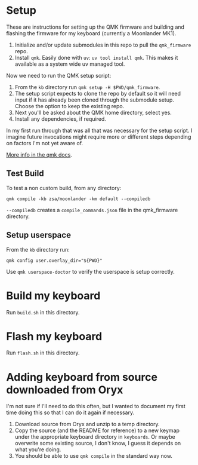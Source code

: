 # Setup

These are instructions for setting up the QMK firmware and building and flashing the firmware for my keyboard (currently a Moonlander MK1).

1. Initialize and/or update submodules in this repo to pull the `qmk_firmware` repo.  
1. Install `qmk`. Easily done with `uv`: `uv tool install qmk`. This makes it available as a system wide uv managed tool.

Now we need to run the QMK setup script:

1. From the `kb` directory run `qmk setup -H $PWD/qmk_firmware`.
1. The setup script expects to clone the repo by default so it will need input if it has already been cloned through the submodule setup. Choose the option to keep the existing repo.
1. Next you'll be asked about the QMK home directory, select yes.
1. Install any dependencies, if required.
 
In my first run through that was all that was necessary for the setup script. I imagine future invocations might require more or different steps depending on factors I'm not yet aware of.

[More info in the qmk docs](https://docs.qmk.fm/newbs_getting_started).

## Test Build

To test a non custom build, from any directory:

```
qmk compile -kb zsa/moonlander -km default --compiledb
```

`--compiledb` creates a `compile_commands.json` file in the qmk_firmware directory.

## Setup userspace

From the `kb` directory run:

```
qmk config user.overlay_dir="${PWD}"
```

Use `qmk userspace-doctor` to verify the userspace is setup correctly.

# Build my keyboard

Run `build.sh` in this directory.

# Flash my keyboard

Run `flash.sh` in this directory.

# Adding keyboard from source downloaded from Oryx

I'm not sure if I'll need to do this often, but I wanted to document my first time doing this so that I can do it again if necessary.

1. Download source from Oryx and unzip to a temp directory.
1. Copy the source (and the README for reference) to a new keymap under the appropriate keyboard directory in `keyboards`. Or maybe overwrite some existing source, I don't know, I guess it depends on what you're doing.
1. You should be able to use `qmk compile` in the standard way now.
